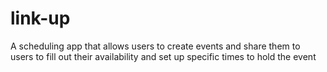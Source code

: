 # link-up
A scheduling app that allows users to create events and share them to users to fill out their availability and set up specific times to hold the event
